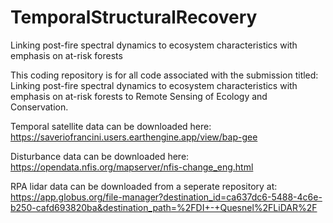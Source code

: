 # TemporalStructuralRecovery
Linking post-fire spectral dynamics to ecosystem characteristics with emphasis on at-risk forests 

This coding repository is for all code associated with the submission titled: Linking post-fire spectral dynamics to ecosystem characteristics with emphasis on at-risk forests to Remote Sensing of Ecology and Conservation.


Temporal satellite data can be downloaded here: https://saveriofrancini.users.earthengine.app/view/bap-gee


Disturbance data can be downloaded here: https://opendata.nfis.org/mapserver/nfis-change_eng.html


RPA lidar data can be downloaded from a seperate repository at: https://app.globus.org/file-manager?destination_id=ca637dc6-5488-4c6e-b250-cafd693820ba&destination_path=%2FDI+-+Quesnel%2FLiDAR%2F
